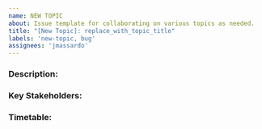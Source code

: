 ```yaml
---
name: NEW TOPIC
about: Issue template for collaborating on various topics as needed.
title: "[New Topic]: replace_with_topic_title"
labels: 'new-topic, bug'
assignees: 'jmassardo'
---
```


### Description:

<!-- What and Why -->

### Key Stakeholders:

<!-- Who would deliver this topic? -->

### Timetable:

<!-- When should this be reviewe by? When is the topic most relevant? --> 